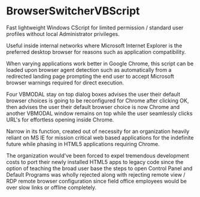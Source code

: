 # BrowserSwitcherVBScript
Fast lightweight Windows CScript for limited permission / standard user profiles without local Administrator privileges.

Useful inside internal networks where Microsoft Internet Explorer is the preferred desktop browser for reasons such as application compatibility.

When varying applications work better in Google Chrome, this script can be loaded upon browser agent detection such as automatically from a redirected landing page prompting the end user to accept Microsoft browser warnings required for direct execution.

Four VBMODAL stay on top dialog boxes advises the user their default browser choices is going to be reconfigured for Chrome after clicking OK, then advises the user their default browser choice is now Chrome and another VBMODAL window remains on top while the user seamlessly clicks URL's for effortless opening inside Chrome.

Narrow in its function, created out of necessity for an organization heavily reliant on MS IE for mission critical web based applications for the indefinite future while phasing in HTML5 applications requiring Chrome.

The organization would've been forced to expel tremendous development costs to port their newly installed HTML5 apps to legacy code since the option of teaching the broad user base the steps to open Control Panel and Default Programs was wholly rejected along with rejecting remote view / RDP remote browser configuration since field office employees would be over slow links or offline completely.
